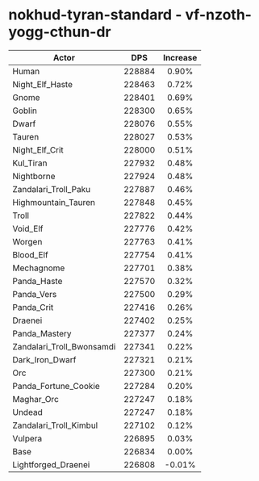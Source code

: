 # nokhud-tyran-standard - vf-nzoth-yogg-cthun-dr
| Actor | DPS | Increase |
|---|:---:|:---:|
|Human|228884|0.90%|
|Night_Elf_Haste|228463|0.72%|
|Gnome|228401|0.69%|
|Goblin|228300|0.65%|
|Dwarf|228076|0.55%|
|Tauren|228027|0.53%|
|Night_Elf_Crit|228000|0.51%|
|Kul_Tiran|227932|0.48%|
|Nightborne|227924|0.48%|
|Zandalari_Troll_Paku|227887|0.46%|
|Highmountain_Tauren|227848|0.45%|
|Troll|227822|0.44%|
|Void_Elf|227776|0.42%|
|Worgen|227763|0.41%|
|Blood_Elf|227754|0.41%|
|Mechagnome|227701|0.38%|
|Panda_Haste|227570|0.32%|
|Panda_Vers|227500|0.29%|
|Panda_Crit|227416|0.26%|
|Draenei|227402|0.25%|
|Panda_Mastery|227377|0.24%|
|Zandalari_Troll_Bwonsamdi|227341|0.22%|
|Dark_Iron_Dwarf|227321|0.21%|
|Orc|227300|0.21%|
|Panda_Fortune_Cookie|227284|0.20%|
|Maghar_Orc|227247|0.18%|
|Undead|227247|0.18%|
|Zandalari_Troll_Kimbul|227102|0.12%|
|Vulpera|226895|0.03%|
|Base|226834|0.00%|
|Lightforged_Draenei|226808|-0.01%|
